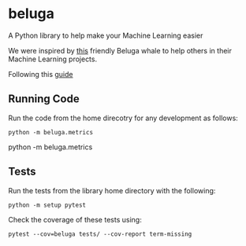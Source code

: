 # beluga

A Python library to help make your Machine Learning easier

We were inspired by [this](https://www.youtube.com/watch?v=0qRgWubbPxQ) friendly Beluga whale to help others in their Machine Learning projects.

Following this [guide](https://medium.com/analytics-vidhya/how-to-create-a-python-library-7d5aea80cc3f)

## Running Code
Run the code from the home direcotry for any development as follows:
```
python -m beluga.metrics
```
python -m beluga.metrics
## Tests
Run the tests from the library home directory with the following:
```
python -m setup pytest
```
Check the coverage of these tests using:
```
pytest --cov=beluga tests/ --cov-report term-missing
```
